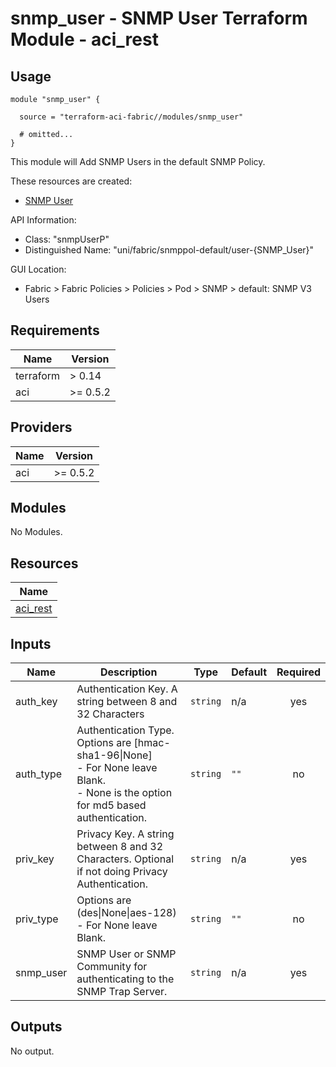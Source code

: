 # snmp_user - SNMP User Terraform Module - aci_rest

## Usage

```hcl
module "snmp_user" {

  source = "terraform-aci-fabric//modules/snmp_user"

  # omitted...
}
```

This module will Add SNMP Users in the default SNMP Policy.

These resources are created:

* [SNMP User](https://registry.terraform.io/providers/CiscoDevNet/aci/latest/docs/resources/rest)

API Information:

* Class: "snmpUserP"
* Distinguished Name: "uni/fabric/snmppol-default/user-{SNMP_User}"

GUI Location:

* Fabric > Fabric Policies > Policies > Pod > SNMP > default: SNMP V3 Users

<!-- BEGINNING OF PRE-COMMIT-TERRAFORM DOCS HOOK -->
## Requirements

| Name | Version |
|------|---------|
| terraform | > 0.14 |
| aci | >= 0.5.2 |

## Providers

| Name | Version |
|------|---------|
| aci | >= 0.5.2 |

## Modules

No Modules.

## Resources

| Name |
|------|
| [aci_rest](https://registry.terraform.io/providers/ciscodevnet/aci/0.5.2/docs/resources/rest) |

## Inputs

| Name | Description | Type | Default | Required |
|------|-------------|------|---------|:--------:|
| auth\_key | Authentication Key.  A string between 8 and 32 Characters | `string` | n/a | yes |
| auth\_type | Authentication Type.  Options are [hmac-sha1-96\|None]<br> - For None leave Blank.<br> - None is the option for md5 based authentication. | `string` | `""` | no |
| priv\_key | Privacy Key.  A string between 8 and 32 Characters.  Optional if not doing Privacy Authentication. | `string` | n/a | yes |
| priv\_type | Options are (des\|None\|aes-128)<br> - For None leave Blank. | `string` | `""` | no |
| snmp\_user | SNMP User or SNMP Community for authenticating to the SNMP Trap Server. | `string` | n/a | yes |

## Outputs

No output.
<!-- END OF PRE-COMMIT-TERRAFORM DOCS HOOK -->